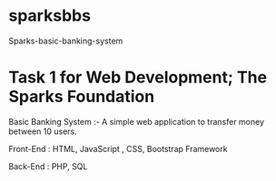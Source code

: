 # sparksbbs
Sparks-basic-banking-system

# Task 1 for Web Development; The Sparks Foundation

Basic Banking System :- A simple web application to transfer money between 10 users.

Front-End : HTML, JavaScript , CSS, Bootstrap Framework

Back-End : PHP, SQL

